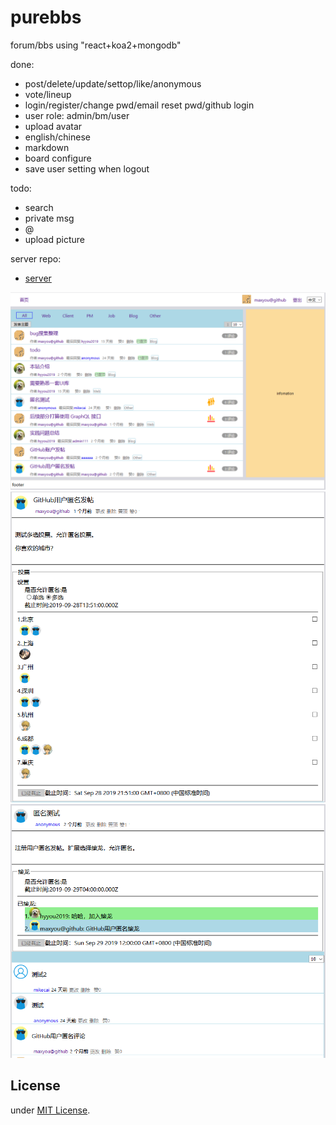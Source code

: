 # purebbs
forum/bbs using "react+koa2+mongodb"

done:

- post/delete/update/settop/like/anonymous
- vote/lineup
- login/register/change pwd/email reset pwd/github login
- user role: admin/bm/user
- upload avatar
- english/chinese
- markdown
- board configure
- save user setting when logout 

todo:

- search
- private msg
- @
- upload picture

server repo:
- [server](https://github.com/maxyou/purebbs-server)


![](https://github.com/maxyou/purebbs/raw/master/post.PNG)
![](https://github.com/maxyou/purebbs/raw/master/detail.PNG)
![](https://github.com/maxyou/purebbs/raw/master/detail2.PNG)

## License<br>
under [MIT License](http://www.opensource.org/licenses/MIT).
